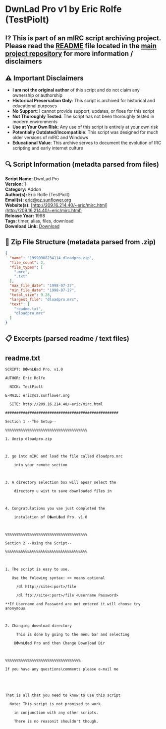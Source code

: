 # DwnLad Pro v1 by Eric Rolfe (TestPiolt)

## ⁉️ This is part of an mIRC script archiving project. Please read the [README](https://github.com/sorzkode/mirc_scripts_archive/blob/main/README.md) file located in the [main project repository](https://github.com/sorzkode/mirc_scripts_archive) for more information / disclaimers  

## ⚠️ Important Disclaimers

- **I am not the original author** of this script and do not claim any ownership or authorship
- **Historical Preservation Only**: This script is archived for historical and educational purposes
- **No Support**: I cannot provide support, updates, or fixes for this script
- **Not Thoroughly Tested**: The script has not been thoroughly tested in modern environments
- **Use at Your Own Risk**: Any use of this script is entirely at your own risk
- **Potentially Outdated/Incompatible**: This script was designed for much older versions of mIRC and Windows
- **Educational Value**: This archive serves to document the evolution of IRC scripting and early internet culture

## 🔍 Script Information (metadta parsed from files)

**Script Name:** DwnLad Pro  
**Version:** 1  
**Category:** Addon  
**Author(s):** Eric Rolfe (TestPiolt)  
**Email(s):** <eric@oz.sunflower.org>  
**Website(s):** [http://209.16.214.40/~eric/mirc.html](http://209.16.214.40/~eric/mirc.html)  
**Release Year:** 1998  
**Tags:** timer, alias, files, download  
**Download Link:** [Download](https://github.com/sorzkode/mirc_scripts_archive/raw/main/hawkee.com/19990908234114_dloadpro/19990908234114_dloadpro.zip)  

## 📂 Zip File Structure (metadata parsed from .zip)

```json
{
  "name": "19990908234114_dloadpro.zip",
  "file_count": 2,
  "file_types": [
    ".mrc",
    ".txt"
  ],
  "max_file_date": "1998-07-27",
  "min_file_date": "1998-07-27",
  "total_size": 9.28,
  "largest_file": "dloadpro.mrc",
  "text": [
    "readme.txt",
    "dloadpro.mrc"
  ]
}
```

## 📋 Excerpts (parsed readme / text files)

## readme.txt

```text
SCRIPT: D�wnL�ad Pro. v1.0
AUTHOR: Eric Rolfe
  NICK: TestPiolt
E-MAIL: eric@oz.sunflower.org
  SITE: http://209.16.214.40/~eric/mirc.html
###################################################
Section 1 --The Setup--
%%%%%%%%%%%%%%%%%%%%%%%%%%%%%%%%%%%%%
1. Unzip dloadpro.zip

2. go into mIRC and load the file called dloadpro.mrc
	into your remote section

3. A directory selection box will apear select the
	directory u wist to save downloaded files in

4. Congratulations you vae just completed the
	instalation of D�wnL�ad Pro. v1.0

%%%%%%%%%%%%%%%%%%%%%%%%%%%%%%%%%%%%%	
Section 2 --Using the Script--
%%%%%%%%%%%%%%%%%%%%%%%%%%%%%%%%%%%%%

1. The script is easy to use. 
   Use the folowing syntax: <> means optional
     /dl http://site<:port>/file
     /dl ftp://site<:port>/file <Username Password>
**If Username and Password are not entered it will choose try anonymous

2. Changing download directory
     This is done by going to the menu bar and selecting 
	D�wnL�ad Pro and then Change Download Dir

%%%%%%%%%%%%%%%%%%%%%%%%%%%%%%%%%%
If you have any questions\comments please e-mail me


That is all that you need to know to use this script
  Note: This script is not promised to work
	in conjunction with any other scripts.
	There is no reasonit shouldn't though.
```
